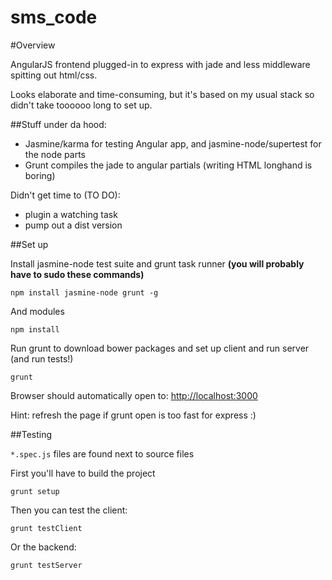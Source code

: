 sms_code
============

#Overview

AngularJS frontend plugged-in to express with jade and less middleware spitting out html/css.

Looks elaborate and time-consuming, but it's based on my usual stack so didn't take toooooo long to set up.

##Stuff under da hood:

* Jasmine/karma for testing Angular app, and jasmine-node/supertest for the node parts
* Grunt compiles the jade to angular partials (writing HTML longhand is boring)

Didn't get time to (TO DO):
* plugin a watching task
* pump out a dist version

##Set up

Install jasmine-node test suite and grunt task runner **(you will probably have to sudo these commands)**

`npm install jasmine-node grunt -g`

And modules

`npm install`

Run grunt to download bower packages and set up client and run server (and run tests!)

`grunt`

Browser should automatically open to: [http://localhost:3000](http://localhost:3000)

Hint: refresh the page if grunt open is too fast for express :)

##Testing

`*.spec.js` files are found next to source files

First you'll have to build the project

`grunt setup`

Then you can test the client:

`grunt testClient`

Or the backend:

`grunt testServer`

